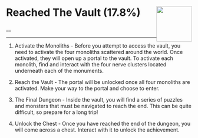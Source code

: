 # Reached The Vault (17.8%) <img style="float: right;" src="https://cdn.cloudflare.steamstatic.com/steamcommunity/public/images/apps/881100/7e66ed4b29a19b4fbe2a7ef4f7384aabaad2f57a.jpg" width="96" height="96">

__

---

1. Activate the Monoliths - Before you attempt to access the vault, you need to activate the four monoliths scattered around the world. Once activated, they will open up a portal to the vault. To activate each monolith, find and interact with the four nerve clusters located underneath each of the monuments. 

2. Reach the Vault - The portal will be unlocked once all four monoliths are activated. Make your way to the portal and choose to enter. 

3. The Final Dungeon - Inside the vault, you will find a series of puzzles and monsters that must be navigated to reach the end. This can be quite difficult, so prepare for a long trip!

4. Unlock the Chest - Once you have reached the end of the dungeon, you will come across a chest. Interact with it to unlock the achievement.